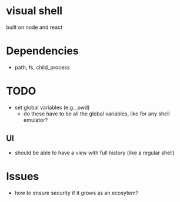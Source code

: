 # visual shell

built on node and react

# Dependencies
- path, fs, child_process
# TODO
- set global variables (e.g., pwd)
    - do these have to be all the global variables, like for any shell emulator?
## UI
- should be able to have a view with full history (like a regular shell)
# Issues
- how to ensure security if it grows as an ecosytem?